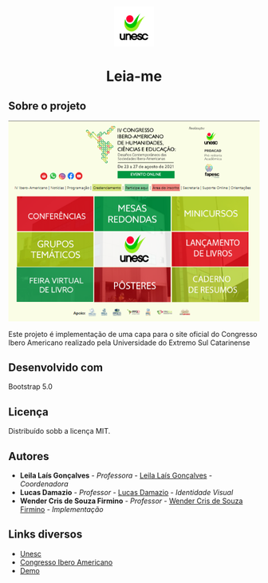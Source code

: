 <br/>
<p align="center">
  <a href="https://github.com/ibero-unesc/ibero-unesc.github.io">
    <img src="imgs/unesc_LOGO.png" alt="Logo" width="80" height="80">
  </a>

  <h1 align="center">Leia-me</h1>




## Sobre o projeto

![Screen Shot](imgs/screenshot.png)

Este projeto é implementação de uma capa para o site oficial do Congresso Ibero Americano realizado pela Universidade do Extremo Sul Catarinense

## Desenvolvido com

Bootstrap 5.0


## Licença

Distribuído sobb a licença MIT. 

## Autores

* **Leila Laís Gonçalves** - *Professora* - [Leila Laís Gonçalves](http://lattes.cnpq.br/7712560671790121) - *Coordenadora*
* **Lucas Damazio** - *Professor* - [Lucas Damazio](http://lattes.cnpq.br/2068381662906342) - *Identidade Visual*
* **Wender Cris de Souza Firmino** - *Professor* - [Wender Cris de Souza Firmino](https://github.com/wender-firmino) - *Implementação*



## Links diversos

* [Unesc](https://unesc.net)
* [Congresso Ibero Americano](http://www.unesc.net/portal/iv-congresso-ibero-americano-novo)
* [Demo](https://ibero-unesc.github.io)


